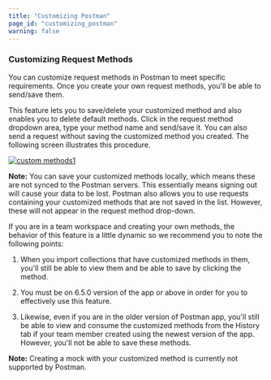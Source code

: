 ```yaml
---
title: "Customizing Postman"
page_id: "customizing_postman"
warning: false
---
```


### Customizing Request Methods

You can customize request methods in Postman to meet specific requirements. Once you create your own request methods, you'll be able to send/save them.

This feature lets you to save/delete your customized method and also enables you to delete default methods. Click in the request method dropdown area, type your method name and send/save it. You can also send a request without saving the customized method you created. The following screen illustrates this procedure.

[![custom methods1](https://s3.amazonaws.com/postman-static-getpostman-com/postman-docs/custom_methods5.gif)](https://s3.amazonaws.com/postman-static-getpostman-com/postman-docs/custom_methods5.gif)

**Note:** You can save your customized methods locally, which means these are not synced to the Postman servers. This essentially means signing out will cause your data to be lost. Postman also allows you to use requests containing your customized methods that are not saved in the list. However, these will not appear in the request method drop-down.

If you are in a team workspace and creating your own methods, the behavior of this feature is a little dynamic so we recommend you to note the following points:

1. When you import collections that have customized methods in them, you'll still be able to view them and be able to save by clicking the method.

1. You must be on 6.5.0 version of the app or above in order for you to effectively use this feature.

1. Likewise, even if you are in the older version of Postman app, you'll still be able to view and consume the customized methods from the History tab if your team member created using the newest version of the app. However, you'll not be able to save these methods.

**Note:** Creating a mock with your customized method is currently not supported by Postman.
